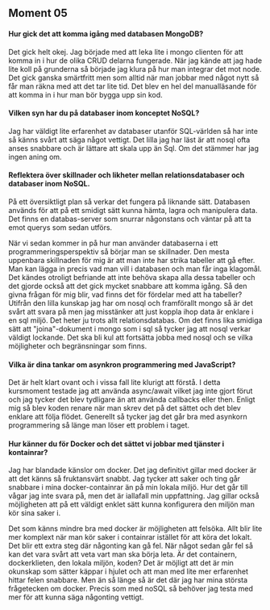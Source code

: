 Moment 05
---------------


#### Hur gick det att komma igång med databasen MongoDB?
Det gick helt okej. Jag började med att leka lite i mongo clienten för att komma in i hur de olika CRUD delarna fungerade. När jag kände att jag hade lite koll på grunderna så började jag klura på hur man integrar det mot node. Det gick ganska smärtfritt men som alltid när man jobbar med något nytt så får man räkna med att det tar lite tid. Det blev en hel del manualläsande för att komma in i hur man bör bygga upp sin kod.

#### Vilken syn har du på databaser inom konceptet NoSQL?
Jag har väldigt lite erfarenhet av databaser utanför SQL-världen så har inte så känns svårt att säga något vettigt. Det lilla jag har läst är att nosql ofta anses snabbare och är lättare att skala upp än Sql. Om det stämmer har jag ingen aning om.

#### Reflektera över skillnader och likheter mellan relationsdatabaser och databaser inom NoSQL.
På ett översiktligt plan så verkar det fungera på liknande sätt. Databasen används för att på ett smidigt sätt kunna hämta, lagra och manipulera data. Det finns en databas-server som snurrar någonstans och väntar på att ta emot querys som sedan utförs.

När vi sedan kommer in på hur man använder databaserna i ett programmeringsperspektiv så börjar man se skillnader. Den mesta uppenbara skillnaden för mig är att man inte har strika tabeller att gå efter. Man kan lägga in precis vad man vill i databasen och man får inga klagomål. Det kändes otroligt befriande att inte behöva skapa alla dessa tabeller och det gjorde också att det gick mycket snabbare att komma igång. Så den givna frågan för mig blir, vad finns det för fördelar med att ha tabeller? Utifrån den lilla kunskap jag har om nosql och framförallt mongo så är det svårt att svara på men jag misstänker att just koppla ihop data är enklare i en sql miljö. Det heter ju trots allt relationsdatabas. Om det finns lika smidiga sätt att "joina"-dokument i mongo som i sql så tycker jag att nosql verkar väldigt lockande. Det ska bli kul att fortsätta jobba med nosql och se vilka möjligheter och begränsningar som finns.


#### Vilka är dina tankar om asynkron programmering med JavaScript?
Det är helt klart ovant och i vissa fall lite klurigt att förstå. I detta kursmoment testade jag att använda async/await vilket jag inte gjort förut och jag tycker det blev tydligare än att använda callbacks eller then. Enligt mig så blev koden renare när man skrev det på det sättet och det blev enklare att följa flödet. Generellt så tycker jag det går bra med asynkorn programmering så länge man löser ett problem i taget.


#### Hur känner du för Docker och det sättet vi jobbar med tjänster i kontainrar?
Jag har blandade känslor om docker. Det jag definitivt gillar med docker är att det känns så fruktansvärt snabbt. Jag tycker att saker och ting går snabbare i mina docker-containrar än på min lokala miljö. Hur det går till vågar jag inte svara på, men det är iallafall min uppfattning. Jag gillar också möjligheten att på ett väldigt enklet sätt kunna konfigurera den miljön man kör sina saker i.

Det som känns mindre bra med docker är möjligheten att felsöka. Allt blir lite mer komplext när man kör saker i containrar istället för att köra det lokalt. Det blir ett extra steg där någonting kan gå fel. När något sedan går fel så kan det vara svårt att veta vart man ska börja leta. Är det containern, dockerklieten, den lokala miljön, koden? Det är möjligt att det är min okunskap som sätter käppar i hjulet och att man med lite mer erfarenhet hittar felen snabbare. Men än så länge så är det där jag har mina största frågetecken om docker. Precis som med noSQL så behöver jag testa med mer för att kunna säga någonting vettigt.

